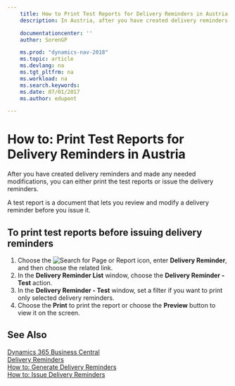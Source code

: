 ```yaml
---
    title: How to Print Test Reports for Delivery Reminders in Austria
    description: In Austria, after you have created delivery reminders and made any needed modifications, you can either print the test reports or issue the delivery reminders.

    documentationcenter: ''
    author: SorenGP

    ms.prod: "dynamics-nav-2018"
    ms.topic: article
    ms.devlang: na
    ms.tgt_pltfrm: na
    ms.workload: na
    ms.search.keywords:
    ms.date: 07/01/2017
    ms.author: edupont

---
```

# How to: Print Test Reports for Delivery Reminders in Austria
After you have created delivery reminders and made any needed modifications, you can either print the test reports or issue the delivery reminders.  

A test report is a document that lets you review and modify a delivery reminder before you issue it.  

## To print test reports before issuing delivery reminders  

1.  Choose the ![Search for Page or Report](../../media/ui-search/search_small.png "Search for Page or Report icon") icon, enter **Delivery Reminder**, and then choose the related link.  
2.  In the **Delivery Reminder List** window, choose the **Delivery Reminder - Test** action.  
3.  In the **Delivery Reminder - Test** window, set a filter if you want to print only selected delivery reminders.  
4.  Choose the **Print** to print the report or choose the **Preview** button to view it on the screen.  

## See Also
[Dynamics 365 Business Central](/dynamics365/business-central/)  
[Delivery Reminders](delivery-reminders.md)   
 [How to: Generate Delivery Reminders](how-to-generate-delivery-reminders.md)   
 [How to: Issue Delivery Reminders](how-to-issue-delivery-reminders.md)
